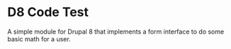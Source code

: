 # D8 Code Test
A simple module for Drupal 8 that implements a form interface to do some basic math for a user.
